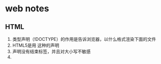 # web notes

## HTML
1. 类型声明（!DOCTYPE）的作用是告诉浏览器，以什么格式渲染下面的文件
2. HTML5是用 <!DOCTYPE html> 这种的声明
3. <!DOCTYPE> 声明没有结束标签，并且对大小写不敏感
4. 

